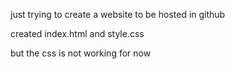 just trying to create a website to be hosted in github

created index.html and style.css

but the css is not working for now
